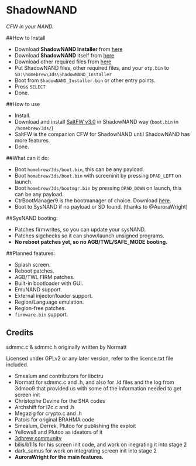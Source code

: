 # ShadowNAND
*CFW in your NAND.*

##How to Install
* Download **ShadowNAND Installer** from [here](https://github.com/RShadowhand/ShadowNAND_Installer/releases/latest)
* Download **ShadowNAND** itself from [here](https://github.com/RShadowhand/ShadowNAND/releases/latest)
* Download other required files from [here](https://3ds.secretalgorithm.com/Required_Files.zip)
* Put ShadowNAND files, other required files, and your `otp.bin` to `SD:\homebrew\3ds\ShadowNAND_Installer`
* Boot from `ShadowNAND_Installer.bin` or other entry points.
* Press `SELECT`
* Done.

##How to use
* Install.
* Download and install [SaltFW v3.0](https://github.com/RShadowhand/SaltFW/releases/latest) in ShadowNAND way (`boot.bin` in `/homebrew/3ds/`)
 * SaltFW is the companion CFW for ShadowNAND until ShadowNAND has more features.
* Done.

##What can it do:
* Boot `homebrew/3ds/boot.bin`, this can be any payload.
* Boot `homebrew/3ds/boot.bin` with screeninit by pressing `DPAD_LEFT` on launch.
* Boot `homebrew/3ds/bootmgr.bin` by pressing `DPAD_DOWN` on launch, this can be any payload.
 * CtrBootManager9 is the bootmanager of choice. Download [here](https://github.com/RShadowhand/CtrBootManager/releases/latest).
* Boot to SysNAND if no payload or SD found. (thanks to @AuroraWright)

##SysNAND booting:
* Patches firmwrites, so you can update your sysNAND.
* Patches sigchecks so it can show/launch unsigned programs.
* **No reboot patches yet, so no AGB/TWL/SAFE_MODE booting.**

##Planned features:

* Splash screen.
* Reboot patches.
* AGB/TWL FIRM patches.
* Built-in bootloader with GUI.
* EmuNAND support.
* External injector/loader support.
* Region/Language emulation.
* Region-free patches.
* `firmware.bin` support.

## Credits

sdmmc.c & sdmmc.h originally written by Normatt

Licensed under GPLv2 or any later version, refer to the license.txt file included.

* Smealum and contributors for libctru
* Normatt for sdmmc.c and .h, and also for .ld files and the log from 3dmoo9 that provided us with some of the information needed to get screen init
* Christophe Devine for the SHA codes
* Archshift for i2c.c and .h
* Megazig for crypto.c and .h
* Patois for original BRAHMA code
* Smealum, Derrek, Plutoo for publishing the exploit
* Yellows8 and Plutoo as ideators of it
* [3dbrew community](http://3dbrew.org/)
* bilis/b1l1s for his screen init code, and work on inegrating it into stage 2
* dark_samus for work on integrating screen init into stage 2
* **AuroraWright for the main features.**
